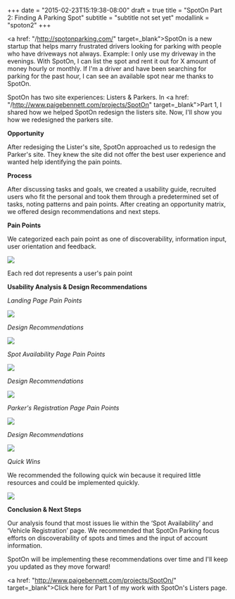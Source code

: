 +++
date = "2015-02-23T15:19:38-08:00"
draft = true
title = "SpotOn Part 2: Finding A Parking Spot"
subtitle = "subtitle not set yet"
modallink = "spoton2"
+++

<a href: "/http://spotonparking.com/" target=_blank">SpotOn</a> is a new startup that helps marry frustrated drivers looking for parking with people who have driveways not always. Example: I only use my driveway in the evenings. With SpotOn, I can list the spot and rent it out for X amount of money hourly or monthly. If I'm a driver and have been searching for parking for the past hour, I can see an available spot near me thanks to SpotOn. 

SpotOn has two site experiences: Listers & Parkers. 
In <a href: "/http://www.paigebennett.com/projects/SpotOn" target=_blank">Part 1</a>, I shared how we helped SpotOn redesign the listers site. Now, I'll show you how we redesigned the parkers site. 

**Opportunity**

After redesiging the Lister's site, SpotOn approached us to redesign the Parker's site. They knew the site did not offer the best user experience and wanted help identifying the pain points. 

**Process**

After discussing tasks and goals, we created a usability guide, recruited users who fit the personal and took them through a predetermined set of tasks, noting patterns and pain points. After creating an opportunity matrix, we offered design recommendations and next steps. 

**Pain Points**

We categorized each pain point as one of discoverability, information input, user orientation and feedback. 

<a href="/images/Matrix.png" data-lightbox="opportunity" data-title="Opportunity Matrix"><img src="/images/Matrix.png"/></a>
<div class="image-caption">Each red dot represents a user's pain point</div>

**Usability Analysis & Design Recommendations**

*Landing Page Pain Points*

<a href="/images/Parkerspage.png" data-lightbox="opportunity" data-title="Before Landing Page"><img src="/images/Parkerspage.png"/></a>
<div class="image-caption"></div>

*Design Recommendations*

<a href="/images/ParkersLandingPage.png" data-lightbox="opportunity" data-title="Design Recommendations for the Landing Page"><img src="/images/ParkersLandingPage.png"/></a>
<div class="image-caption"></div>

*Spot Availability Page Pain Points*

<a href="/images/spotpage_before.png" data-lightbox="opportunity" data-title="Before Spot Availability Page"><img src="/images/spotpage_before.png"/></a>
<div class="image-caption"></div>

*Design Recommendations*

<a href="/images/spotpage_after.png" data-lightbox="opportunity" data-title="Design Recommendations for the Landing Page"><img src="/images/spotpage_after.png"/></a>
<div class="image-caption"></div>

*Parker's Registration Page Pain Points*

<a href="/images/regpage_before.png" data-lightbox="opportunity" data-title="Before Parker's Registration Page"><img src="/images/regpage_before.png"/></a>
<div class="image-caption"></div>

*Design Recommendations*

<a href="/images/regpage_after.png" data-lightbox="opportunity" data-title="After Parker's Registration Page"><img src="/images/regpage_after.png"/></a>
<div class="image-caption"></div>

*Quick Wins*

We recommended the following quick win because it required little resources and could be implemented quickly. 

<a href="/images/quickwin.png" data-lightbox="opportunity" data-title="Quick Wins"><img src="/images/quickwin.png"/></a>
<div class="image-caption"></div>

**Conclusion & Next Steps**

Our analysis found that most issues lie within the ‘Spot Availability’ and ‘Vehicle Registration’ page. We recommended that SpotOn Parking focus efforts on discoverability of spots and times and the input of account information.

SpotOn will be implementing these recommendations over time and I'll keep you updated as they move forward!

<a href: "http://www.paigebennett.com/projects/SpotOn/" target=_blank">Click here</a> for Part 1 of my work with SpotOn's Listers page. 
